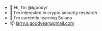 - 👋 Hi, I’m @lgoodyr
- 👀 I’m interested in crypto security research
- 🌱 I’m currently learning Solana
- 📫 larry.s.goodyear@gmail.com

<!---
lgoodyr/lgoodyr is a ✨ special ✨ repository because its `README.md` (this file) appears on your GitHub profile.
You can click the Preview link to take a look at your changes.
--->
